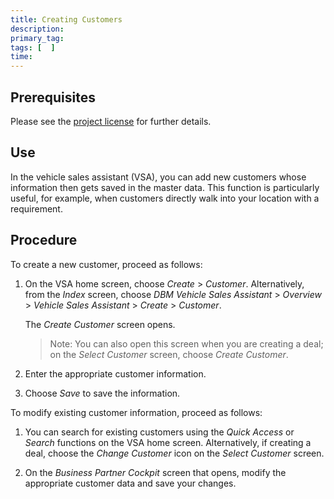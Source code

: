 ```yaml
---
title: Creating Customers
description: 
primary_tag: 
tags: [  ]
time: 
---
```


<!-- loio1b591453ec020a08e10000000a423f68 -->

## Prerequisites
Please see the [project license](1b13d451ff8cf33ae10000000a44176d.md#activities) for further details. 

## Use

In the vehicle sales assistant (VSA), you can add new customers whose information then gets saved in the master data. This function is particularly useful, for example, when customers directly walk into your location with a requirement.

## Procedure

To create a new customer, proceed as follows:

1.  On the VSA home screen, choose *Create* > *Customer*. Alternatively, from the *Index* screen, choose *DBM Vehicle Sales Assistant* > *Overview* > *Vehicle Sales Assistant* > *Create* > *Customer*.

    The *Create Customer* screen opens.

    > Note:
    > You can also open this screen when you are creating a deal; on the *Select Customer* screen, choose *Create Customer*.
    > 
    > 

2.  Enter the appropriate customer information.

3.  Choose *Save* to save the information.


To modify existing customer information, proceed as follows:

1.  You can search for existing customers using the *Quick Access* or *Search* functions on the VSA home screen. Alternatively, if creating a deal, choose the *Change Customer* icon on the *Select Customer* screen.

2.  On the *Business Partner Cockpit* screen that opens, modify the appropriate customer data and save your changes.


